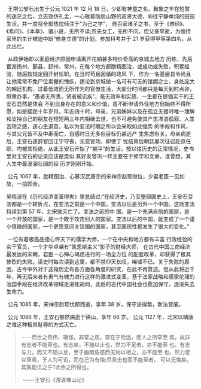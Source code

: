 ​		王荆公安石出生于公元 1021 年 12 月 18 日，少即有神童之名，舞象之年在短暂的迷茫之后，立志效仿孔孟，一心敬慕隐居山野的高贤大德，向往宁静单纯的田园生活，并一度将全部热忱倾注于“为己之学”， 自百家诸子之书，至于《难经》、《素问》、《本草》、诸小说，无所不读;农夫女工，无所不问。但父亲早逝，为维持家里的生计被迫中断“修身立德”的计划，参加科考并于 21 岁获得甲等第四名，从此出仕。

​		从政伊始即以家庭经济原因申请离开花销甚多物价奇高的京城去地方 历练，先后宦游扬州、鄞县、舒州、常州，在每个地方都励精图治，或成功或失败，积累经验，随后按规定回开封任职。在当时苟且因循的政风 下，作为一名基层县令尚且让他常常不免尸位素餐的愧疚，遑论到京城做一名可有可无的馆阁之士，身处庞大的朝廷机构，过着低效而无所作为的官僚生活，大部分时间都只是每天到时点卯，照章办事，“愚者无所责，贤者被讥疾”，毫无效率和实绩，一生都在提倡实干的王安石显然是体会 不到自身存在的意义和价值，虽不断申请外任地方但始终不得所愿，如是蹉跎十年岁月。年近四十时，母亲、兄弟姊妹以及在孤立无援时唯一理解 和支持自己的朋友在短短两三年内相继去世，也不可避免使其产生漂泊孤寂、人生苦短之感，遂心生退意。私以为变法时期之所以会采取如此强势 的手段和作风，与其父兄皆不及中寿而亡，自感时日无多但目标仍甚远产 生焦虑有关。母亲病逝后，王安石遂辞官回江宁守丧，无意官场，即使丁 忧结束后朝廷屡次征召赴京任职，均被其拒绝，从此王安石开始了“躺平”的生活。按以往历史的正常情况，史书里对王安石的记录应该是类似 其好友曾巩一样主要在于修学和文章，谁曾想，其人生中最波澜壮阔的经 历才刚刚开始。

​		公元 1067 年，励精图治、心慕汉武唐宗的宋神宗赵顼继位，少君老臣一见如故，一拍即合。

​		吴晓波在《历代经济变革得失》里总结过:“在经济史，乃至整部国史上，王安石变法都是一个转折点，在变法之前是一个中国，变法以后是另外一个中国。这场变法持续到第 57 年，北宋就灭亡了。变法之前的中 国，是一个充满自信的国家，是一个开放的国家，是一个敢于攻击别人的国家。变法以后的中国，就变成了一个谨小慎微的国家，一个更愿意闭关锁国的国家，甚至国民性都发生了很大的变化。”

​		一位有着极高品德心怀天下的儒学大师，一个在中央和地方都有丰富 行政经验的实干官员，一个才华卓越有“凯恩斯主义”影子的财经大师， 在古代中国工商经济最发达的宋朝，君臣一心殚心竭虑进行的一场全方位 的配套改革，却获得了极其惨烈的失败。读史时每次读到这里，都不禁仰天长叹，唏嘘不已。关于失败的原因，古今中外对于这段历史有各方面各角度的研究，在此不再赘述。但从此将近千年，再无后来者有勇气有魄力进行这样的激进式变革，基于法家战略和儒家伦理的治国手段在经济改革领域走进死胡同，此后的古代中国社会也愈加保守，逐渐失去生命力。

​		公元 1085 年，宋神宗赵顼忧郁而逝，享年 38 岁，保守派得势，新法皆废。

​		公元 1086 年，王安石郁然病逝于钟山，享年 66 岁。 公元 1127 年，北宋以靖康之难这种极其耻辱的方式灭亡。

> ⋯⋯而世之奇伟、瑰怪，非常之观，常在于险远，而人之所罕至 焉，故非有志者不能至也。有志矣，不随以止也，然力不足者，亦不能至 也。有志与力，而又不随以怠，至于幽暗昏惑而无物以相之，亦不能至 也。然力足以至焉，于人为可讥，而在己为有悔;尽吾志也而不能至者， 可以无悔矣，其孰能讥之乎?此余之所得也。
>
> ​																																												-----王安石《游褒禅山记》

​		